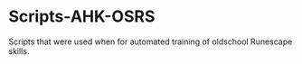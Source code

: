 # Scripts-AHK-OSRS
Scripts that were used when for automated training of oldschool Runescape skills. 
